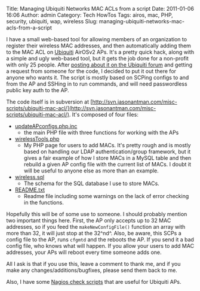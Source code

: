 Title: Managing Ubiquiti Networks MAC ACLs from a script
Date: 2011-01-06 16:06
Author: admin
Category: Tech HowTos
Tags: airos, mac, PHP, security, ubiquiti, wap, wireless
Slug: managing-ubiquiti-networks-mac-acls-from-a-script

I have a small web-based tool for allowing members of an organization to
register their wireless MAC addresses, and then automatically adding
them to the MAC ACL on [Ubiquiti](http://www.ubnt.com) AirOSv2 APs. It's
a pretty quick hack, along with a simple and ugly web-based tool, but it
gets the job done for a non-profit with only 25 people. After [posting
about it on the Ubiquiti
forum](http://www.ubnt.com/forum/showthread.php?t=21133) and getting a
request from someone for the code, I decided to put it out there for
anyone who wants it. The script is mostly based on SCPing configs to and
from the AP and SSHing in to run commands, and will need passwordless
public key auth to the AP.

The code itself is in subversion at
[http://svn.jasonantman.com/misc-scripts/ubiquiti-mac-acl/](http://svn.jasonantman.com/misc-scripts/ubiquiti-mac-acl/).
It's composed of four files:

-   [updateAPconfigs.php.inc](http://svn.jasonantman.com/misc-scripts/ubiquiti-mac-acl/updateAPconfigs.php.inc)
    - the main PHP file with three functions for working with the APs
-   [wirelessTools.php](http://svn.jasonantman.com/misc-scripts/ubiquiti-mac-acl/wirelessTools.php)
    - My PHP page for users to add MACs. It's pretty rough and is mostly
    based on handling our LDAP authentication/group framework, but it
    gives a fair example of how I store MACs in a MySQL table and then
    rebuild a given AP config file with the current list of MACs. I
    doubt it will be useful to anyone else as more than an example.
-   [wireless.sql](http://svn.jasonantman.com/misc-scripts/ubiquiti-mac-acl/wireless.sql)
    - The schema for the SQL database I use to store MACs.
-   [README.txt](http://svn.jasonantman.com/misc-scripts/ubiquiti-mac-acl/README.txt)
    - Readme file including some warnings on the lack of error checking
    in the functions.

Hopefully this will be of some use to someone. I should probably mention
two important things here. First, the AP only accepts up to 32 MAC
addresses, so if you feed the `makeNewConfigFile()` function an array
with more than 32, it will just stop at the 32^nd^. Also, be aware, this
SCPs a config file to the AP, runs `cfgmtd` and the reboots the AP. If
you send it a bad config file, who knows what will happen. If you allow
your users to add MAC addresses, your APs will reboot every time someone
adds one.

All I ask is that if you use this, leave a comment to thank me, and if
you make any changes/additions/bugfixes, please send them back to me.

Also, I have some [Nagios check scripts](/2010/03/nagios-check-scripts/)
that are useful for Ubiquiti APs.
